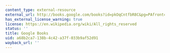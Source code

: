 ```yaml
---
content_type: external-resource
external_url: http://books.google.com/books?id=pkOqCntfbR8C&pg=PAfrontcover
has_external_license_warning: true
license: https://en.wikipedia.org/wiki/All_rights_reserved
status: ''
title: Google Books
uid: a68b2ca7-138b-4c42-a37f-033b9af52d91
wayback_url: ''
---
```

